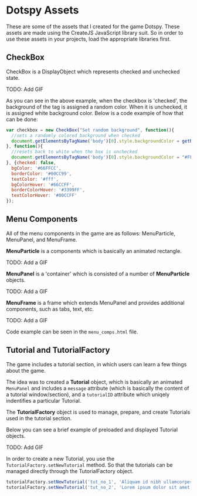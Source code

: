 # Dotspy Assets
These are some of the assets that I created for the game Dotspy. 
These assets are made using the CreateJS JavaScript library suit. 
So in order to use these assets in your projects, load the appropriate libraries first. 

CheckBox
----

CheckBox is a DisplayObject which represents checked and unchecked state. 

TODO: Add GIF

As you can see in the above example, when the checkbox is 'checked', the background of the <body> tag is assigned a random color. When it is unchecked, it is assigned white background color. Below is a code example of how that can be done:

```javascript
var checkbox = new CheckBox("Set random background", function(){
  //sets a randomly colored background when checked
  document.getElementsByTagName('body')[0].style.backgroundColor = getRandColor(); 
}, function(){
  //resets back to white when the box is unchecked
  document.getElementsByTagName('body')[0].style.backgroundColor = "#FFF";
}, {checked: false,
  bgColor: '#66FFCC',
  borderColor: '#00CC99',
  textColor: '#fff',
  bgColorHover: '#66CCFF',
  borderColorHover: '#3399FF',
  textColorHover: '#00CCFF'
});
```

Menu Components
----

All of the menu components in the game are as follows: MenuParticle, MenuPanel, and MenuFrame. 

**MenuParticle** is a components which is basically an animated rectangle. 

TODO: Add a GIF

**MenuPanel** is a 'container' which is consisted of a number of **MenuParticle** objects. 

TODO: Add a GIF

**MenuFrame** is a frame which extends MenuPanel and provides additional components, such as tabs, text, etc.

TODO: Add a GIF

Code example can be seen in the `menu_comps.html` file. 

Tutorial and TutorialFactory
----

The game includes a tutorial section, in which users can learn a few things about the game.  

The idea was to created a **Tutorial** object, which is basically an animated `MenuPanel` and includes a `message` attribute (which is basically the content of a tutorial window/section), and a `tutorialID` attribute which uniqely indentifies a particular Tutorial. 

The **TutorialFactory** object is used to manage, prepare, and create Tutorials used in the tutorial section. 

Below you can see a brief example of preloaded and displayed Tutorial objects. 

TODO: Add GIF

In order to create a new Tutorial, you use the `TutorialFactory.setNewTutorial` method. So that the tutorials can be managed directly through the TutorialFactory object. 

```javascript
tutorialFactory.setNewTutorial('tut_no_1', 'Aliquam id nibh ullamcorper, porttitor purus id, ornare urna. Nullam enim nibh, suscipit gravida tristique nec, tincidunt in orci.');
tutorialFactory.setNewTutorial('tut_no_2', 'Lorem ipsum dolor sit amet, consectetur adipiscing elit.');
```
